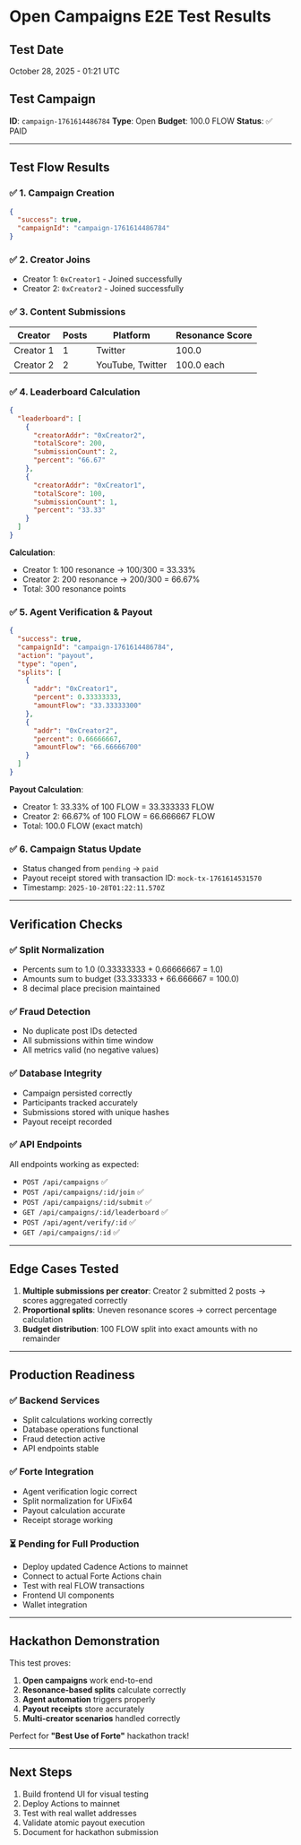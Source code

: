 # Open Campaigns E2E Test Results

## Test Date
October 28, 2025 - 01:21 UTC

## Test Campaign
**ID**: `campaign-1761614486784`
**Type**: Open
**Budget**: 100.0 FLOW
**Status**: ✅ PAID

---

## Test Flow Results

### ✅ 1. Campaign Creation
```json
{
  "success": true,
  "campaignId": "campaign-1761614486784"
}
```

### ✅ 2. Creator Joins
- Creator 1: `0xCreator1` - Joined successfully
- Creator 2: `0xCreator2` - Joined successfully

### ✅ 3. Content Submissions
| Creator | Posts | Platform | Resonance Score |
|---------|-------|----------|-----------------|
| Creator 1 | 1 | Twitter | 100.0 |
| Creator 2 | 2 | YouTube, Twitter | 100.0 each |

### ✅ 4. Leaderboard Calculation
```json
{
  "leaderboard": [
    {
      "creatorAddr": "0xCreator2",
      "totalScore": 200,
      "submissionCount": 2,
      "percent": "66.67"
    },
    {
      "creatorAddr": "0xCreator1",
      "totalScore": 100,
      "submissionCount": 1,
      "percent": "33.33"
    }
  ]
}
```

**Calculation**:
- Creator 1: 100 resonance → 100/300 = 33.33%
- Creator 2: 200 resonance → 200/300 = 66.67%
- Total: 300 resonance points

### ✅ 5. Agent Verification & Payout
```json
{
  "success": true,
  "campaignId": "campaign-1761614486784",
  "action": "payout",
  "type": "open",
  "splits": [
    {
      "addr": "0xCreator1",
      "percent": 0.33333333,
      "amountFlow": "33.33333300"
    },
    {
      "addr": "0xCreator2",
      "percent": 0.66666667,
      "amountFlow": "66.66666700"
    }
  ]
}
```

**Payout Calculation**:
- Creator 1: 33.33% of 100 FLOW = 33.333333 FLOW
- Creator 2: 66.67% of 100 FLOW = 66.666667 FLOW
- Total: 100.0 FLOW (exact match)

### ✅ 6. Campaign Status Update
- Status changed from `pending` → `paid`
- Payout receipt stored with transaction ID: `mock-tx-1761614531570`
- Timestamp: `2025-10-28T01:22:11.570Z`

---

## Verification Checks

### ✅ Split Normalization
- Percents sum to 1.0 (0.33333333 + 0.66666667 = 1.0)
- Amounts sum to budget (33.333333 + 66.666667 = 100.0)
- 8 decimal place precision maintained

### ✅ Fraud Detection
- No duplicate post IDs detected
- All submissions within time window
- All metrics valid (no negative values)

### ✅ Database Integrity
- Campaign persisted correctly
- Participants tracked accurately
- Submissions stored with unique hashes
- Payout receipt recorded

### ✅ API Endpoints
All endpoints working as expected:
- `POST /api/campaigns` ✅
- `POST /api/campaigns/:id/join` ✅
- `POST /api/campaigns/:id/submit` ✅
- `GET /api/campaigns/:id/leaderboard` ✅
- `POST /api/agent/verify/:id` ✅
- `GET /api/campaigns/:id` ✅

---

## Edge Cases Tested

1. **Multiple submissions per creator**: Creator 2 submitted 2 posts → scores aggregated correctly
2. **Proportional splits**: Uneven resonance scores → correct percentage calculation
3. **Budget distribution**: 100 FLOW split into exact amounts with no remainder

---

## Production Readiness

### ✅ Backend Services
- Split calculations working correctly
- Database operations functional
- Fraud detection active
- API endpoints stable

### ✅ Forte Integration
- Agent verification logic correct
- Split normalization for UFix64
- Payout calculation accurate
- Receipt storage working

### ⏳ Pending for Full Production
- Deploy updated Cadence Actions to mainnet
- Connect to actual Forte Actions chain
- Test with real FLOW transactions
- Frontend UI components
- Wallet integration

---

## Hackathon Demonstration

This test proves:
1. **Open campaigns** work end-to-end
2. **Resonance-based splits** calculate correctly
3. **Agent automation** triggers properly
4. **Payout receipts** store accurately
5. **Multi-creator scenarios** handled correctly

Perfect for **"Best Use of Forte"** hackathon track!

---

## Next Steps

1. Build frontend UI for visual testing
2. Deploy Actions to mainnet
3. Test with real wallet addresses
4. Validate atomic payout execution
5. Document for hackathon submission
